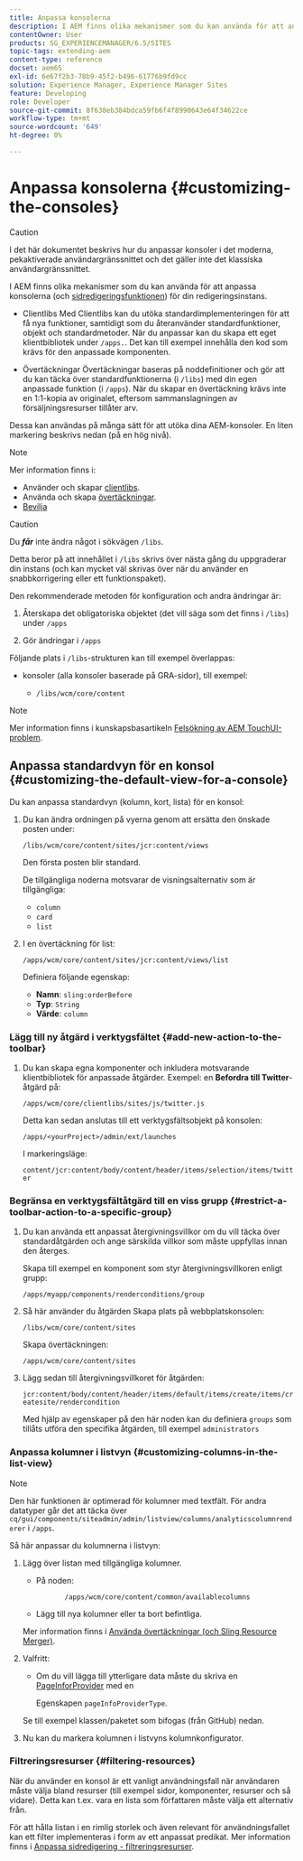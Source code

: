 ```yaml
---
title: Anpassa konsolerna
description: I AEM finns olika mekanismer som du kan använda för att anpassa konsolerna i din redigeringsinstans
contentOwner: User
products: SG_EXPERIENCEMANAGER/6.5/SITES
topic-tags: extending-aem
content-type: reference
docset: aem65
exl-id: 6e67f2b3-78b9-45f2-b496-61776b9fd9cc
solution: Experience Manager, Experience Manager Sites
feature: Developing
role: Developer
source-git-commit: 8f638eb384bdca59fb6f4f8990643e64f34622ce
workflow-type: tm+mt
source-wordcount: '649'
ht-degree: 0%

---
```


# Anpassa konsolerna {#customizing-the-consoles}

>[!CAUTION]
>
>I det här dokumentet beskrivs hur du anpassar konsoler i det moderna, pekaktiverade användargränssnittet och det gäller inte det klassiska användargränssnittet.

I AEM finns olika mekanismer som du kan använda för att anpassa konsolerna (och [sidredigeringsfunktionen](/help/sites-developing/customizing-page-authoring-touch.md)) för din redigeringsinstans.

* Clientlibs
Med Clientlibs kan du utöka standardimplementeringen för att få nya funktioner, samtidigt som du återanvänder standardfunktioner, objekt och standardmetoder. När du anpassar kan du skapa ett eget klientbibliotek under `/apps.`. Det kan till exempel innehålla den kod som krävs för den anpassade komponenten.

* Övertäckningar
Övertäckningar baseras på noddefinitioner och gör att du kan täcka över standardfunktionerna (i `/libs`) med din egen anpassade funktion (i `/apps`). När du skapar en övertäckning krävs inte en 1:1-kopia av originalet, eftersom sammanslagningen av försäljningsresurser tillåter arv.

Dessa kan användas på många sätt för att utöka dina AEM-konsoler. En liten markering beskrivs nedan (på en hög nivå).

>[!NOTE]
>
>Mer information finns i:
>
>* Använder och skapar [clientlibs](/help/sites-developing/clientlibs.md).
>* Använda och skapa [övertäckningar](/help/sites-developing/overlays.md).
>* [Bevilja](https://helpx.adobe.com/experience-manager/6-5/sites/developing/using/reference-materials/granite-ui/api/index.html)
>


>[!CAUTION]
>
>Du ***får*** inte ändra något i sökvägen `/libs`.
>
>Detta beror på att innehållet i `/libs` skrivs över nästa gång du uppgraderar din instans (och kan mycket väl skrivas över när du använder en snabbkorrigering eller ett funktionspaket).
>
>Den rekommenderade metoden för konfiguration och andra ändringar är:
>
>1. Återskapa det obligatoriska objektet (det vill säga som det finns i `/libs`) under `/apps`
>
>1. Gör ändringar i `/apps`
>

Följande plats i `/libs`-strukturen kan till exempel överlappas:

* konsoler (alla konsoler baserade på GRA-sidor), till exempel:

   * `/libs/wcm/core/content`

>[!NOTE]
>
>Mer information finns i kunskapsbasartikeln [Felsökning av AEM TouchUI-problem](https://experienceleague.adobe.com/en/docs/experience-cloud-kcs/kbarticles/ka-16935).

## Anpassa standardvyn för en konsol {#customizing-the-default-view-for-a-console}

Du kan anpassa standardvyn (kolumn, kort, lista) för en konsol:

1. Du kan ändra ordningen på vyerna genom att ersätta den önskade posten under:

   `/libs/wcm/core/content/sites/jcr:content/views`

   Den första posten blir standard.

   De tillgängliga noderna motsvarar de visningsalternativ som är tillgängliga:

   * `column`
   * `card`
   * `list`

1. I en övertäckning för list:

   `/apps/wcm/core/content/sites/jcr:content/views/list`

   Definiera följande egenskap:

   * **Namn**: `sling:orderBefore`
   * **Typ**: `String`
   * **Värde**: `column`

### Lägg till ny åtgärd i verktygsfältet {#add-new-action-to-the-toolbar}

1. Du kan skapa egna komponenter och inkludera motsvarande klientbibliotek för anpassade åtgärder. Exempel: en **Befordra till Twitter**-åtgärd på:

   `/apps/wcm/core/clientlibs/sites/js/twitter.js`

   Detta kan sedan anslutas till ett verktygsfältsobjekt på konsolen:

   `/apps/<yourProject>/admin/ext/launches`

   I markeringsläge:

   `content/jcr:content/body/content/header/items/selection/items/twitter`

### Begränsa en verktygsfältåtgärd till en viss grupp {#restrict-a-toolbar-action-to-a-specific-group}

1. Du kan använda ett anpassat återgivningsvillkor om du vill täcka över standardåtgärden och ange särskilda villkor som måste uppfyllas innan den återges.

   Skapa till exempel en komponent som styr återgivningsvillkoren enligt grupp:

   `/apps/myapp/components/renderconditions/group`

1. Så här använder du åtgärden Skapa plats på webbplatskonsolen:

   `/libs/wcm/core/content/sites`

   Skapa övertäckningen:

   `/apps/wcm/core/content/sites`

1. Lägg sedan till återgivningsvillkoret för åtgärden:

   `jcr:content/body/content/header/items/default/items/create/items/createsite/rendercondition`

   Med hjälp av egenskaper på den här noden kan du definiera `groups` som tillåts utföra den specifika åtgärden, till exempel `administrators`

### Anpassa kolumner i listvyn {#customizing-columns-in-the-list-view}

>[!NOTE]
>
>Den här funktionen är optimerad för kolumner med textfält. För andra datatyper går det att täcka över `cq/gui/components/siteadmin/admin/listview/columns/analyticscolumnrenderer` i `/apps`.

Så här anpassar du kolumnerna i listvyn:

1. Lägg över listan med tillgängliga kolumner.

   * På noden:

     ```
            /apps/wcm/core/content/common/availablecolumns
     ```

   * Lägg till nya kolumner eller ta bort befintliga.

   Mer information finns i [Använda övertäckningar (och Sling Resource Merger)](/help/sites-developing/overlays.md).

1. Valfritt:

   * Om du vill lägga till ytterligare data måste du skriva en [PageInforProvider](https://helpx.adobe.com/experience-manager/6-5/sites/developing/using/reference-materials/javadoc/com/day/cq/wcm/api/PageInfoProvider.html) med en

     Egenskapen `pageInfoProviderType`.

   Se till exempel klassen/paketet som bifogas (från GitHub) nedan.

1. Nu kan du markera kolumnen i listvyns kolumnkonfigurator.

### Filtreringsresurser {#filtering-resources}

När du använder en konsol är ett vanligt användningsfall när användaren måste välja bland resurser (till exempel sidor, komponenter, resurser och så vidare). Detta kan t.ex. vara en lista som författaren måste välja ett alternativ från.

För att hålla listan i en rimlig storlek och även relevant för användningsfallet kan ett filter implementeras i form av ett anpassat predikat. Mer information finns i [Anpassa sidredigering - filtreringsresurser](/help/sites-developing/customizing-page-authoring-touch.md#filtering-resources).
